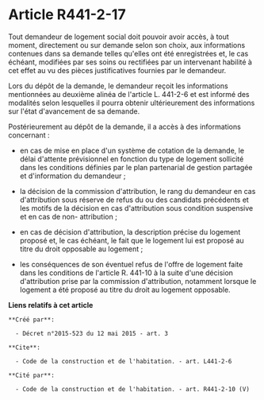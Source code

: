 # Article R441-2-17

Tout demandeur de logement social doit pouvoir avoir accès, à tout moment, directement ou sur demande selon son choix, aux
informations contenues dans sa demande telles qu'elles ont été enregistrées et, le cas échéant, modifiées par ses soins ou
rectifiées par un intervenant habilité à cet effet au vu des pièces justificatives fournies par le demandeur. 

Lors du dépôt de la demande, le demandeur reçoit les informations mentionnées au deuxième alinéa de l'article L. 441-2-6 et
est informé des modalités selon lesquelles il pourra obtenir ultérieurement des informations sur l'état d'avancement de sa
demande. 

Postérieurement au dépôt de la demande, il a accès à des informations concernant :

- en cas de mise en place d'un système de cotation de la demande, le délai d'attente prévisionnel en fonction du type de
logement sollicité dans les conditions définies par le plan partenarial de gestion partagée et d'information du demandeur ;

- la décision de la commission d'attribution, le rang du demandeur en cas d'attribution sous réserve de refus du ou des
candidats précédents et les motifs de la décision en cas d'attribution sous condition suspensive et en cas de non-
attribution ;

- en cas de décision d'attribution, la description précise du logement proposé et, le cas échéant, le fait que le logement
lui est proposé au titre du droit opposable au logement ;

- les conséquences de son éventuel refus de l'offre de logement faite dans les conditions de l'article R. 441-10 à la suite
d'une décision d'attribution prise par la commission d'attribution, notamment lorsque le logement a été proposé au titre du
droit au logement opposable.

**Liens relatifs à cet article**

	**Créé par**:

	  - Décret n°2015-523 du 12 mai 2015 - art. 3

	**Cite**:

	  - Code de la construction et de l'habitation. - art. L441-2-6

	**Cité par**:

	  - Code de la construction et de l'habitation. - art. R441-2-10 (V)
